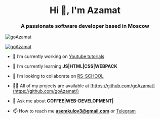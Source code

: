 <h1 align="center">Hi 👋, I'm Azamat </h1>
<h3 align="center">A passionate software developer based in Moscow</h3>

<p align="left"> <img src="https://komarev.com/ghpvc/?username=goAzamat&label=Profile%20views&color=0e75b6&style=flat" alt="goAzamat"/> </p>

<p align="left"> <a href="https://github.com/ryo-ma/github-profile-trophy"><img src="https://github-profile-trophy.vercel.app/?username=goAzamat" alt="goAzamat" /></a> </p>

- 🔭 I’m currently working on [Youtube tutorials](https://www.freecodecamp.org/)

- 🌱 I’m currently learning **JS|HTML|CSS|WEBPACK**

- 👯 I’m looking to collaborate on [RS-SCHOOL](https://rs.school/)

- 👨‍💻 All of my projects are available at [https://github.com/goAzamat](https://github.com/goAzamat/)

- 💬 Ask me about **COFFEE|WEB-DEVELOPMENT|**

- 📫 How to reach me **asemkulov3@gmail.com** or [Telegram](https://t.me/azamatech/)
